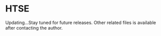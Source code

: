 # HTSE
Updating...Stay tuned for future releases.
Other related files is available after contacting the author.
